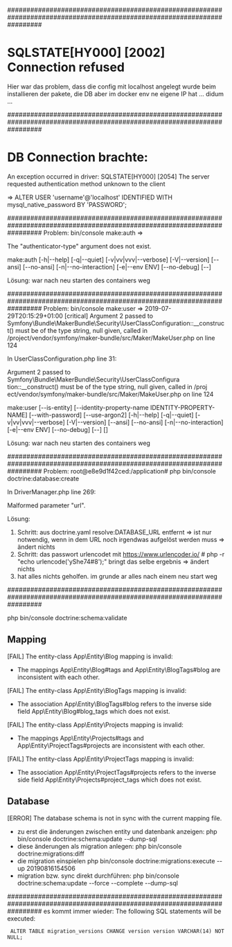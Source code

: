 #########################################################################################################################
# SQLSTATE[HY000] [2002] Connection refused
Hier war das problem, dass die config mit localhost angelegt wurde beim installieren der pakete, 
die DB aber im docker env ne eigene IP hat ... didum ...

#########################################################################################################################
# DB Connection brachte:
An exception occurred in driver: SQLSTATE[HY000] [2054] The server requested authentication method unknown to the client

=> ALTER USER 'username'@'localhost' IDENTIFIED WITH mysql_native_password BY 'PASSWORD';

#########################################################################################################################
Problem:
bin/console make:auth => 
                                                     
  The "authenticator-type" argument does not exist.  
                                                     

make:auth [-h|--help] [-q|--quiet] [-v|vv|vvv|--verbose] [-V|--version] [--ansi] [--no-ansi] [-n|--no-interaction] [-e|--env ENV] [--no-debug] [--] <command>

Lösung: war nach neu starten des containers weg

#########################################################################################################################
Problem:
bin/console make:user => 
2019-07-29T20:15:29+01:00 [critical] Argument 2 passed to Symfony\Bundle\MakerBundle\Security\UserClassConfiguration::__construct() must be of the type string, null given, called in /project/vendor/symfony/maker-bundle/src/Maker/MakeUser.php on line 124

In UserClassConfiguration.php line 31:
                                                                               
  Argument 2 passed to Symfony\Bundle\MakerBundle\Security\UserClassConfigura  
  tion::__construct() must be of the type string, null given, called in /proj  
  ect/vendor/symfony/maker-bundle/src/Maker/MakeUser.php on line 124           
                                                                               

make:user [--is-entity] [--identity-property-name IDENTITY-PROPERTY-NAME] [--with-password] [--use-argon2] [-h|--help] [-q|--quiet] [-v|vv|vvv|--verbose] [-V|--version] [--ansi] [--no-ansi] [-n|--no-interaction] [-e|--env ENV] [--no-debug] [--] <command> [<name>]

Lösung: war nach neu starten des containers weg

#########################################################################################################################
Problem:
root@e8e9d1f42ced:/application# php bin/console doctrine:database:create

In DriverManager.php line 269:
                              
  Malformed parameter "url".
                              

Lösung:
1. Schritt:
	aus doctrine.yaml resolve:DATABASE_URL entfernt => ist nur notwendig, wenn in dem URL noch irgendwas aufgelöst werden muss => ändert nichts
2. Schritt:
	das passwort urlencodet mit https://www.urlencoder.io/ # php -r "echo urlencode('yShe74#8');" bringt das selbe ergebnis => ändert nichts
3. hat alles nichts geholfen. im grunde ar alles nach einem neu start weg

#########################################################################################################################

 php bin/console doctrine:schema:validate

Mapping
-------

 [FAIL] The entity-class App\Entity\Blog mapping is invalid:
 * The mappings App\Entity\Blog#tags and App\Entity\BlogTags#blog are inconsistent with each other.


 [FAIL] The entity-class App\Entity\BlogTags mapping is invalid:
 * The association App\Entity\BlogTags#blog refers to the inverse side field App\Entity\Blog#blog_tags which does not exist.


 [FAIL] The entity-class App\Entity\Projects mapping is invalid:
 * The mappings App\Entity\Projects#tags and App\Entity\ProjectTags#projects are inconsistent with each other.


 [FAIL] The entity-class App\Entity\ProjectTags mapping is invalid:
 * The association App\Entity\ProjectTags#projects refers to the inverse side field App\Entity\Projects#project_tags which does not exist.


Database
--------

                                                                                                                        
 [ERROR] The database schema is not in sync with the current mapping file.                                              
                                                                            
- zu erst die änderungen zwischen entity und datenbank anzeigen:
php bin/console doctrine:schema:update --dump-sql
- diese änderungen als migration anlegen:
php bin/console doctrine:migrations:diff
- die migration einspielen
php bin/console doctrine:migrations:execute --up 20190816154506
- migration bzw. sync direkt durchführen:
php bin/console doctrine:schema:update --force --complete --dump-sql

#########################################################################################################################
es kommt immer wieder:
The following SQL statements will be executed:

     ALTER TABLE migration_versions CHANGE version version VARCHAR(14) NOT NULL;

